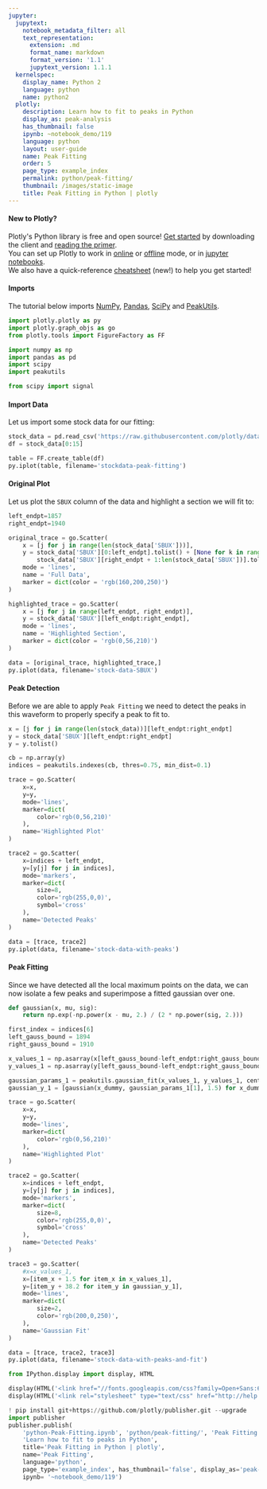 ```yaml
---
jupyter:
  jupytext:
    notebook_metadata_filter: all
    text_representation:
      extension: .md
      format_name: markdown
      format_version: '1.1'
      jupytext_version: 1.1.1
  kernelspec:
    display_name: Python 2
    language: python
    name: python2
  plotly:
    description: Learn how to fit to peaks in Python
    display_as: peak-analysis
    has_thumbnail: false
    ipynb: ~notebook_demo/119
    language: python
    layout: user-guide
    name: Peak Fitting
    order: 5
    page_type: example_index
    permalink: python/peak-fitting/
    thumbnail: /images/static-image
    title: Peak Fitting in Python | plotly
---
```


#### New to Plotly?
Plotly's Python library is free and open source! [Get started](https://plot.ly/python/getting-started/) by downloading the client and [reading the primer](https://plot.ly/python/getting-started/).
<br>You can set up Plotly to work in [online](https://plot.ly/python/getting-started/#initialization-for-online-plotting) or [offline](https://plot.ly/python/getting-started/#initialization-for-offline-plotting) mode, or in [jupyter notebooks](https://plot.ly/python/getting-started/#start-plotting-online).
<br>We also have a quick-reference [cheatsheet](https://images.plot.ly/plotly-documentation/images/python_cheat_sheet.pdf) (new!) to help you get started!


#### Imports
The tutorial below imports [NumPy](http://www.numpy.org/), [Pandas](https://plot.ly/pandas/intro-to-pandas-tutorial/), [SciPy](https://www.scipy.org/) and [PeakUtils](http://pythonhosted.org/PeakUtils/).

```python
import plotly.plotly as py
import plotly.graph_objs as go
from plotly.tools import FigureFactory as FF

import numpy as np
import pandas as pd
import scipy
import peakutils

from scipy import signal
```

#### Import Data
Let us import some stock data for our fitting:

```python
stock_data = pd.read_csv('https://raw.githubusercontent.com/plotly/datasets/master/stockdata.csv')
df = stock_data[0:15]

table = FF.create_table(df)
py.iplot(table, filename='stockdata-peak-fitting')
```

#### Original Plot
Let us plot the `SBUX` column of the data and highlight a section we will fit to:

```python
left_endpt=1857
right_endpt=1940

original_trace = go.Scatter(
    x = [j for j in range(len(stock_data['SBUX']))],
    y = stock_data['SBUX'][0:left_endpt].tolist() + [None for k in range(right_endpt - left_endpt)] +
        stock_data['SBUX'][right_endpt + 1:len(stock_data['SBUX'])].tolist(),
    mode = 'lines',
    name = 'Full Data',
    marker = dict(color = 'rgb(160,200,250)')
)

highlighted_trace = go.Scatter(
    x = [j for j in range(left_endpt, right_endpt)],
    y = stock_data['SBUX'][left_endpt:right_endpt],
    mode = 'lines',
    name = 'Highlighted Section',
    marker = dict(color = 'rgb(0,56,210)')
)

data = [original_trace, highlighted_trace,]
py.iplot(data, filename='stock-data-SBUX')
```

#### Peak Detection
Before we are able to apply `Peak Fitting` we need to detect the peaks in this waveform to properly specify a peak to fit to.

```python
x = [j for j in range(len(stock_data))][left_endpt:right_endpt]
y = stock_data['SBUX'][left_endpt:right_endpt]
y = y.tolist()

cb = np.array(y)
indices = peakutils.indexes(cb, thres=0.75, min_dist=0.1)

trace = go.Scatter(
    x=x,
    y=y,
    mode='lines',
    marker=dict(
        color='rgb(0,56,210)'
    ),
    name='Highlighted Plot'
)

trace2 = go.Scatter(
    x=indices + left_endpt,
    y=[y[j] for j in indices],
    mode='markers',
    marker=dict(
        size=8,
        color='rgb(255,0,0)',
        symbol='cross'
    ),
    name='Detected Peaks'
)

data = [trace, trace2]
py.iplot(data, filename='stock-data-with-peaks')
```

#### Peak Fitting
Since we have detected all the local maximum points on the data, we can now isolate a few peaks and superimpose a fitted gaussian over one.

```python
def gaussian(x, mu, sig):
    return np.exp(-np.power(x - mu, 2.) / (2 * np.power(sig, 2.)))

first_index = indices[6]
left_gauss_bound = 1894
right_gauss_bound = 1910

x_values_1 = np.asarray(x[left_gauss_bound-left_endpt:right_gauss_bound-left_endpt])
y_values_1 = np.asarray(y[left_gauss_bound-left_endpt:right_gauss_bound-left_endpt])

gaussian_params_1 = peakutils.gaussian_fit(x_values_1, y_values_1, center_only=False)
gaussian_y_1 = [gaussian(x_dummy, gaussian_params_1[1], 1.5) for x_dummy in x_values_1]

trace = go.Scatter(
    x=x,
    y=y,
    mode='lines',
    marker=dict(
        color='rgb(0,56,210)'
    ),
    name='Highlighted Plot'
)

trace2 = go.Scatter(
    x=indices + left_endpt,
    y=[y[j] for j in indices],
    mode='markers',
    marker=dict(
        size=8,
        color='rgb(255,0,0)',
        symbol='cross'
    ),
    name='Detected Peaks'
)

trace3 = go.Scatter(
    #x=x_values_1,
    x=[item_x + 1.5 for item_x in x_values_1],
    y=[item_y + 38.2 for item_y in gaussian_y_1],
    mode='lines',
    marker=dict(
        size=2,
        color='rgb(200,0,250)',
    ),
    name='Gaussian Fit'
)

data = [trace, trace2, trace3]
py.iplot(data, filename='stock-data-with-peaks-and-fit')
```

```python
from IPython.display import display, HTML

display(HTML('<link href="//fonts.googleapis.com/css?family=Open+Sans:600,400,300,200|Inconsolata|Ubuntu+Mono:400,700" rel="stylesheet" type="text/css" />'))
display(HTML('<link rel="stylesheet" type="text/css" href="http://help.plot.ly/documentation/all_static/css/ipython-notebook-custom.css">'))

! pip install git+https://github.com/plotly/publisher.git --upgrade
import publisher
publisher.publish(
    'python-Peak-Fitting.ipynb', 'python/peak-fitting/', 'Peak Fitting | plotly',
    'Learn how to fit to peaks in Python',
    title='Peak Fitting in Python | plotly',
    name='Peak Fitting',
    language='python',
    page_type='example_index', has_thumbnail='false', display_as='peak-analysis', order=5,
    ipynb= '~notebook_demo/119')
```

```python

```

